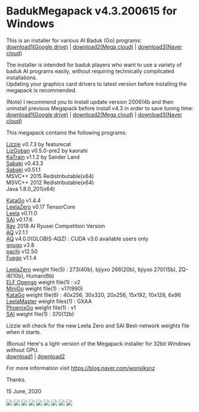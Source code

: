 # BadukMegapack v4.3.200615 for Windows
This is an installer for various AI Baduk (Go) programs:<br>
<a href="https://drive.google.com/uc?export=download&id=1Yu9AzQGe_7W2bC_XElJ8ihEzQv-Uz4NB">download1(Google drive)</a> | <a href="https://mega.nz/file/TZhVzBzI#YxE1yNC097-IWfaaz05CimectsGb8Sh-N5SQUurxZ90">download2(Mega cloud)</a> | <a href="http://naver.me/xeHAwgV5">download3(Naver cloud)</a>

The installer is intended for baduk players who want to use a variety of baduk AI programs easily, without requiring technically complicated installations.<br>
Updating your graphics card drivers to latest version before installing the megapack is recommended.

(Note) I recommend you to install update version 200614b and then uninstall previous Megapack before install v4.3 in order to save tuning time:<br>
<a href="https://drive.google.com/uc?export=download&id=1gY1K3EdB8xCkedbda1iypwBjhK7bIyMB">download1(Google drive)</a> | <a href="https://mega.nz/file/6NRgzYDS#Lp3KongFkRabHVDQ_dLXD9lJvnuT0CtO1Vmjj3g3a4c">download2(Mega cloud)</a> | <a href="http://naver.me/GmafnY0N">download3(Naver cloud)</a>

This megapack contains the following programs:

<a href="https://github.com/featurecat/lizzie" target="_blank">Lizzie</a> v0.7.3 by featurecat<br>
<a href="https://github.com/kaorahi/lizgoban" target="_blank">LizGoban</a> v0.5.0-pre2 by kaorahi<br>
<a href="https://github.com/sanderland/katrain" target="_blank">KaTrain</a> v1.1.2 by Sander Land<br>
<a href="https://github.com/SabakiHQ/Sabaki" target="_blank">Sabaki</a> v0.43.3<br>
<a href="https://github.com/SabakiHQ/Sabaki" target="_blank">Sabaki</a> v0.51.1<br>
MSVC++ 2015 Redistributable(x64)<br>
MSVC++ 2012 Redistributable(x64)<br>
Java 1.8.0_201(x64)<br>

<a href="https://github.com/lightvector/KataGo" target="_blank">KataGo</a> v1.4.4<br>
<a href="https://github.com/leela-zero/leela-zero" target="_blank">LeelaZero</a> v0.17 TensorCore<br>
<a href="https://sjeng.org/leela.html" target="_blank">Leela</a> v0.11.0<br>
<a href="https://github.com/sai-dev/sai" target="_blank">SAI</a> v0.17.6<br>
<a href="https://github.com/zakki/Ray" target="_blank">Ray</a> 2018 AI Ryusei Competition Version<br>
<a href="https://github.com/ymgaq/AQ" target="_blank">AQ</a> v2.1.1<br>
<a href="https://github.com/ymgaq/AQ" target="_blank">AQ</a> v4.0.0(GLOBIS-AQZ) : CUDA v3.0 available users only<br>
<a href="https://www.gnu.org/software/gnugo/" target="_blank">gnugo</a> v3.8<br>
<a href="https://github.com/pasky/pachi" target="_blank">pachi</a> v12.50<br>
<a href="https://sourceforge.net/projects/fuego/" target="_blank">Fuego</a> v1.1.4<br>

<a href="http://zero.sjeng.org/" target="_blank">LeelaZero</a> weight file(5) : 273(40b), bjiyxo 266(20b), bjiyxo 270(15b), ZQ-i8(10b), Human(6b)<br>
<a href="https://github.com/pytorch/ELF" target="_blank">ELF Opengo</a> weight file(1) : v2<br>
<a href="https://github.com/tensorflow/minigo" target="_blank">MiniGo</a> weight file(1) : v17(990)<br>
<a href="https://d3dndmfyhecmj0.cloudfront.net/index.html">KataGo</a> weight file(6) : 40x256, 30x320, 20x256, 15x192, 10x128, 6x96<br>
<a href="https://github.com/pangafu/LeelaMasterWeight" target="_blank">LeelaMaster</a> weight files(1) : GXAA<br>
<a href="https://github.com/Tencent/PhoenixGo" target="_blank">PhoenixGo</a> weight file(1) : v1<br>
<a href="http://sai.unich.it/" target="_blank">SAI</a> weight file(1) : 370(12b)<br>

Lizzie will check for the new Leela Zero and SAI Best-network weights file when it starts.

(Bonus) Here's a light version of the Megapack installer for 32bit Windows without GPU.<br>
<a href="https://drive.google.com/uc?export=download&id=1HFDqtFOUf5DD0L0v6dEfAktRS9922Kvy">download1</a> | <a href="http://naver.me/5loiOVo0">download2</a>

For more information visit https://blog.naver.com/wonsiksnz

Thanks.


15 June, 2020

<img src="https://github.com/wonsiks/BadukMegapack/blob/master/megapack.png">

<img src="https://github.com/wonsiks/BadukMegapack/blob/master/config1.png">

<img src="https://github.com/wonsiks/BadukMegapack/blob/master/config2.png">

<img src="https://github.com/wonsiks/BadukMegapack/blob/master/config3.png">

<img src="https://github.com/wonsiks/BadukMegapack/blob/master/lizzie.png">

<img src="https://github.com/wonsiks/BadukMegapack/blob/master/sabaki.png">

<img src="https://github.com/wonsiks/BadukMegapack/blob/master/lizgoban.png">

<img src="https://github.com/wonsiks/BadukMegapack/blob/master/run_lizgoban.png">

<img src="https://github.com/sanderland/katrain/raw/master/screenshots/analysis.gif">
